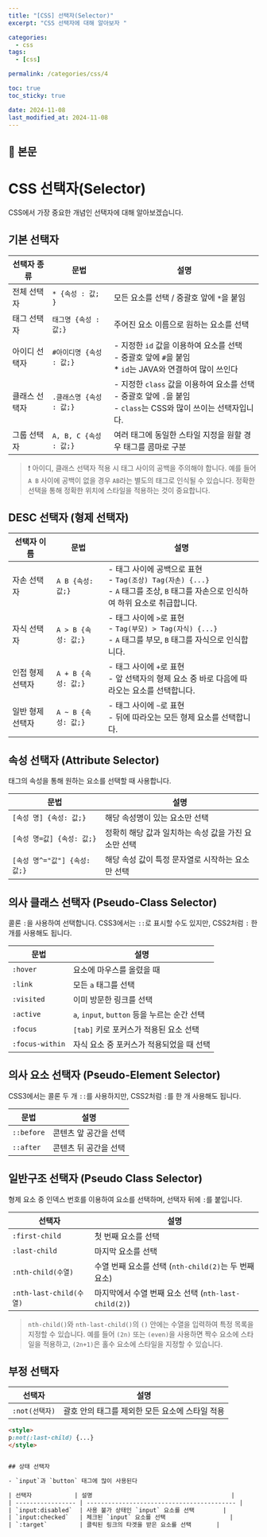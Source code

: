 ```yaml
---
title: "[CSS] 선택자(Selector)"
excerpt: "CSS 선택자에 대해 알아보자 "

categories:
  - css
tags:
  - [css]

permalink: /categories/css/4

toc: true
toc_sticky: true

date: 2024-11-08
last_modified_at: 2024-11-08
---
```


## 🦥 본문
# CSS 선택자(Selector)

CSS에서 가장 중요한 개념인 선택자에 대해 알아보겠습니다.

## 기본 선택자

| 선택자 종류     | 문법              | 설명                                                                                     |
| --------------- | ----------------- | ---------------------------------------------------------------------------------------- |
| 전체 선택자     | `* {속성 : 값; }` | 모든 요소를 선택 / 중괄호 앞에 `*`을 붙임                                                |
| 태그 선택자     | `태그명 {속성 : 값;}` | 주어진 요소 이름으로 원하는 요소를 선택                                                   |
| 아이디 선택자   | `#아이디명 {속성 : 값;}` | - 지정한 `id` 값을 이용하여 요소를 선택 <br> - 중괄호 앞에 `#`을 붙임 <br> * `id`는 JAVA와 연결하여 많이 쓰인다 |
| 클래스 선택자   | `.클래스명 {속성 : 값;}` | - 지정한 `class` 값을 이용하여 요소를 선택 <br> - 중괄호 앞에 `.`을 붙임 <br> - `class`는 CSS와 많이 쓰이는 선택자입니다. |
| 그룹 선택자     | `A, B, C {속성 : 값;}` | 여러 태그에 동일한 스타일 지정을 원할 경우 태그를 콤마로 구분                              |

> ❗️ 아이디, 클래스 선택자 적용 시 태그 사이의 공백을 주의해야 합니다. 예를 들어 `A B` 사이에 공백이 없을 경우 `AB`라는 별도의 태그로 인식될 수 있습니다. 정확한 선택을 통해 정확한 위치에 스타일을 적용하는 것이 중요합니다.

## DESC 선택자 (형제 선택자)

| 선택자 이름       | 문법              | 설명                                                                                     |
| ----------------- | ----------------- | ---------------------------------------------------------------------------------------- |
| 자손 선택자       | `A B {속성: 값;}` | - 태그 사이에 공백으로 표현 <br> - `Tag(조상) Tag(자손) {...}` <br> - `A` 태그를 조상, `B` 태그를 자손으로 인식하여 하위 요소로 취급합니다. |
| 자식 선택자       | `A > B {속성: 값;}` | - 태그 사이에 `>`로 표현 <br> - `Tag(부모) > Tag(자식) {...}` <br> - `A` 태그를 부모, `B` 태그를 자식으로 인식합니다. |
| 인접 형제 선택자  | `A + B {속성: 값;}` | - 태그 사이에 `+`로 표현 <br> - 앞 선택자의 형제 요소 중 바로 다음에 따라오는 요소를 선택합니다. |
| 일반 형제 선택자  | `A ~ B {속성: 값;}` | - 태그 사이에 `~`로 표현 <br> - 뒤에 따라오는 모든 형제 요소를 선택합니다.               |

## 속성 선택자 (Attribute Selector)
태그의 속성을 통해 원하는 요소를 선택할 때 사용합니다.

| 문법                  | 설명                                                               |
| --------------------- | ------------------------------------------------------------------ |
| `[속성 명] {속성: 값;}` | 해당 속성명이 있는 요소만 선택                                       |
| `[속성 명=값] {속성: 값;}` | 정확히 해당 값과 일치하는 속성 값을 가진 요소만 선택                  |
| `[속성 명^="값"] {속성: 값;}` | 해당 속성 값이 특정 문자열로 시작하는 요소만 선택                    |

## 의사 클래스 선택자 (Pseudo-Class Selector)
콜론 `:`을 사용하여 선택합니다. CSS3에서는 `::`로 표시할 수도 있지만, CSS2처럼 `:` 한 개를 사용해도 됩니다.

| 문법               | 설명                                                                 |
| ------------------ | -------------------------------------------------------------------- |
| `:hover`           | 요소에 마우스를 올렸을 때                                             |
| `:link`            | 모든 `a` 태그를 선택                                                  |
| `:visited`         | 이미 방문한 링크를 선택                                               |
| `:active`          | `a`, `input`, `button` 등을 누르는 순간 선택                          |
| `:focus`           | `[tab]` 키로 포커스가 적용된 요소 선택                               |
| `:focus-within`    | 자식 요소 중 포커스가 적용되었을 때 선택                               |

## 의사 요소 선택자 (Pseudo-Element Selector)
CSS3에서는 콜론 두 개 `::`를 사용하지만, CSS2처럼 `:`를 한 개 사용해도 됩니다.

| 문법       | 설명                                                                 |
| ---------- | -------------------------------------------------------------------- |
| `::before` | 콘텐츠 앞 공간을 선택                                                 |
| `::after`  | 콘텐츠 뒤 공간을 선택                                                 |

## 일반구조 선택자 (Pseudo Class Selector)
형제 요소 중 인덱스 번호를 이용하여 요소를 선택하며, 선택자 뒤에 `:`를 붙입니다.

| 선택자                  | 설명                                                   |
| ----------------------- | ------------------------------------------------------ |
| `:first-child`          | 첫 번째 요소를 선택                                     |
| `:last-child`           | 마지막 요소를 선택                                      |
| `:nth-child(수열)`      | 수열 번째 요소를 선택 (`nth-child(2)`는 두 번째 요소)    |
| `:nth-last-child(수열)` | 마지막에서 수열 번째 요소 선택 (`nth-last-child(2)`)     |

> `nth-child()`와 `nth-last-child()`의 `()` 안에는 수열을 입력하여 특정 목록을 지정할 수 있습니다. 예를 들어 `(2n)` 또는 `(even)`을 사용하면 짝수 요소에 스타일을 적용하고, `(2n+1)`은 홀수 요소에 스타일을 지정할 수 있습니다.

## 부정 선택자

| 선택자               | 설명                                               |
| -------------------- | -------------------------------------------------- |
| `:not(선택자)`       | 괄호 안의 태그를 제외한 모든 요소에 스타일 적용    |

```html
<style>
p:not(:last-child) {...}
</style>


## 상태 선택자

- `input`과 `button` 태그에 많이 사용된다

| 선택자            | 설명                                       |
| ----------------- | ------------------------------------------ |
| `input:disabled`  | 사용 불가 상태인 `input` 요소를 선택        |
| `input:checked`   | 체크된 `input` 요소를 선택                  |
| `:target`         | 클릭된 링크의 타겟을 받은 요소를 선택       |
